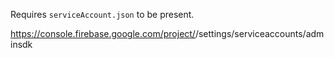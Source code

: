 Requires `serviceAccount.json` to be present.

https://console.firebase.google.com/project/<PROJECT-NAME>/settings/serviceaccounts/adminsdk